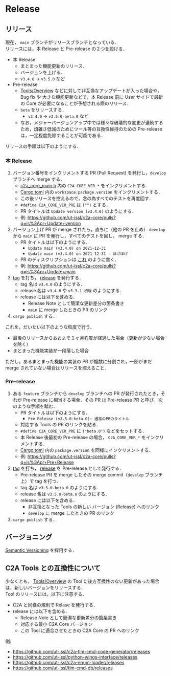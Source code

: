 # Release

## リリース
現在， `main` ブランチがリリースブランチとなっている．  
リリースには，本 Release と Pre-release の２つを設ける．

- 本 Release
    - まとまった機能更新のリリース．
    - バージョンを上げる．
    - `v3.4.0` → `v3.5.0` など
- Pre-release
    - [Tools/Overview](../tools/overview.md) などに対して非互換なアップデートが入った場合や，Bug fix や 大きな機能更新などで，本 Release 前に User サイドで最新の Core が必要になることが予想される際のリリース．
    - `beta` をリリースする．
        - `v3.4.0` → `v3.5.0-beta.0` など
    - なお，メジャーバージョンアップ中では様々な破壊的な変更が連続するため，煩雑さ低減のためにツール等の互換性維持のための Pre-release は，一定程度免除することが可能である．

リリースの手順は以下のようにする．

### 本 Release

1. バージョン番号をインクリメントする PR (Pull Request) を発行し，`develop` ブランチへ merge する．
    - [c2a_core_main.h](https://github.com/arkedge/c2a-core/blob/develop/c2a_core_main.h) 内の `C2A_CORE_VER_*` をインクリメントする．
    - [Cargo.toml](https://github.com/arkedge/c2a-core/blob/develop/Cargo.toml) 内の `workspace.package.version` をインクリメントする．
    - この後リリースを控えるので，念の為すべてのテストを再度回す．
    - `#define C2A_CORE_VER_PRE` は `("")` とする．
    - PR タイトルは `Update version (v3.4.0)` のようにする．
    - 例: https://github.com/ut-issl/c2a-core/pulls?q=is%3Apr+Update+version
1. バージョン上げ PR が merge されたら，直ちに（他の PR を止め） `develop` から `main` に PR を発行し，すべてのテストを回し， merge する．
    - PR タイトルは以下のようにする．
        - `Update main (v3.4.0) on 2021-12-31`
        - `Update main (v3.4.0) on 2021-12-31 - ほげほげ`
    - PR のディスクリプションは [これ](https://github.com/ut-issl/c2a-core/pull/151) のように書く．
    - 例: https://github.com/ut-issl/c2a-core/pulls?q=is%3Apr+Update+main
1. [tag](https://github.com/ut-issl/c2a-core/tags) を打ち， [release](https://github.com/ut-issl/c2a-core/releases) を発行する．
    - tag 名は `v3.4.0` のようにする．
    - release 名は `v3.4.0` や `v3.3.1 初版` のようにする．
    - release には以下を含める．
        - Release Note として簡潔な更新差分の箇条書き
        - `main` に merge したときの PR のリンク
1. `cargo publish` する．

これを，だいたい以下のような粒度で行う．

- 最後のリリースからおおよそ１ヶ月程度が経過した場合（更新が少ない場合を除く）
- まとまった機能実装が一段落した場合

ただし，あるまとまった機能の実装の PR が複数に分割され，一部がまだ merge されていない場合はリリースを控えること．

### Pre-release
1. ある `feature` ブランチから `develop` ブランチへの PR が発行されたとき，それが Pre-release に相当する場合，その PR は Pre-release PR と呼び，次のような手順を踏む．
    - PR タイトルは以下のようにする．
        - `Pre Release (v3.5.0-beta.0): 通常のPRのタイトル`
    - 対応する Tools の PR のリンクを貼る．
    - `#define C2A_CORE_VER_PRE` に `("beta.0")` などをセットする．
    - 本 Release 後最初の Pre-release の場合， `C2A_CORE_VER_*` をインクリメントする．
    - [Cargo.toml](https://github.com/arkedge/c2a-core/blob/develop/Cargo.toml) 内の `package.version` を同様にインクリメントする．
    - 例: https://github.com/ut-issl/c2a-core/pulls?q=is%3Apr+Pre+Release
1. [tag](https://github.com/ut-issl/c2a-core/tags) を打ち， [release](https://github.com/ut-issl/c2a-core/releases) を Pre-release として発行する．
    - Pre-release PR を merge したその merge commit（`develop` ブランチ上）で tag を打つ．
    - tag 名は `v3.5.0-beta.0` のようにする．
    - release 名は `v3.5.0-beta.0` のようにする．
    - release には以下を含める．
        - 非互換となった Tools の新しい バージョン (Release) へのリンク
        - `develop` に merge したときの PR のリンク
1. `cargo publish` する．


## バージョニング
[Semantic Versioning](https://semver.org) を採用する．


## C2A Tools との互換性について
少なくとも， [Tools/Overview](../tools/overview.md) の Tool に後方互換性のない更新があった場合は，新しいバージョンをリリースする．  
Tool のリリースには，以下に注意する．

- C2A と同様の規則で Relase を発行する．
- release には以下を含める．
    - Release Note として簡潔な更新差分の箇条書き
    - 対応する最小 C2A Core バージョン
    - この Tool に適合させたときの C2A Core の PR へのリンク

例:

- https://github.com/ut-issl/c2a-tlm-cmd-code-generator/releases
- https://github.com/ut-issl/python-wings-interface/releases
- https://github.com/ut-issl/c2a-enum-loader/releases
- https://github.com/ut-issl/tlm-cmd-db/releases
